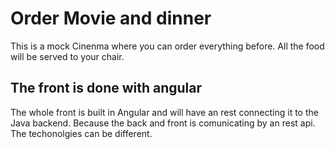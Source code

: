# Order Movie and dinner

This is a mock Cinenma where you can order everything before. All the food will be served to your chair.

## The front is done with angular 

The whole front is built in Angular and will have an rest connecting it to the  Java backend. Because the back and front is comunicating by an rest api. The techonolgies can be different. 

